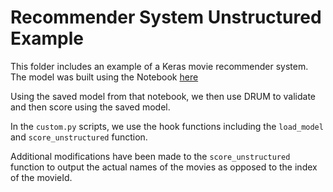 # Recommender System Unstructured Example

This folder includes an example of a Keras movie recommender system. The model was built using the Notebook [here](https://keras.io/examples/structured_data/collaborative_filtering_movielens/)

Using the saved model from that notebook, we then use DRUM to validate and then score using the saved model. 


In the `custom.py` scripts, we use the hook functions including the `load_model` and `score_unstructured` function. 

Additional modifications have been made to the `score_unstructured` function to output the actual names of the movies
as opposed to the index of the movieId. 

